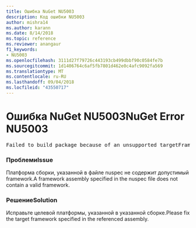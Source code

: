 ```yaml
---
title: Ошибка NuGet NU5003
description: Код ошибки NU5003
author: mishra14
ms.author: karann
ms.date: 8/14/2018
ms.topic: reference
ms.reviewer: anangaur
f1_keywords:
- NU5003
ms.openlocfilehash: 3111d27f79726c443193cb499dbbf90c0584fe7b
ms.sourcegitcommit: 1d1406764c6af5fb7801d462e0c4afc9092fa569
ms.translationtype: MT
ms.contentlocale: ru-RU
ms.lasthandoff: 09/04/2018
ms.locfileid: "43550717"
---
```

# <a name="nuget-error-nu5003"></a><span data-ttu-id="3c3fb-103">Ошибка NuGet NU5003</span><span class="sxs-lookup"><span data-stu-id="3c3fb-103">NuGet Error NU5003</span></span>
<pre>Failed to build package because of an unsupported targetFramework value on 'System.Net'.</pre>

### <a name="issue"></a><span data-ttu-id="3c3fb-104">Проблеми</span><span class="sxs-lookup"><span data-stu-id="3c3fb-104">Issue</span></span>

<span data-ttu-id="3c3fb-105">Платформа сборки, указанной в файле nuspec не содержит допустимый framework.</span><span class="sxs-lookup"><span data-stu-id="3c3fb-105">A framework assembly specified in the nuspec file does not contain a valid framework.</span></span>


### <a name="solution"></a><span data-ttu-id="3c3fb-106">Решение</span><span class="sxs-lookup"><span data-stu-id="3c3fb-106">Solution</span></span>

<span data-ttu-id="3c3fb-107">Исправьте целевой платформы, указанной в указанной сборке.</span><span class="sxs-lookup"><span data-stu-id="3c3fb-107">Please fix the target framework specified in the referenced assembly.</span></span>

